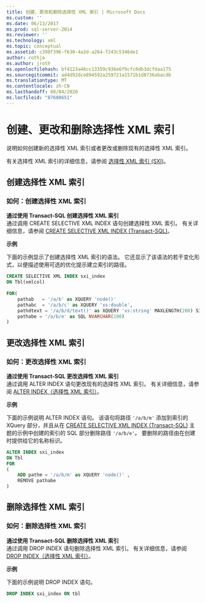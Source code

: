 ```yaml
---
title: 创建、更改和删除选择性 XML 索引 | Microsoft Docs
ms.custom: ''
ms.date: 06/13/2017
ms.prod: sql-server-2014
ms.reviewer: ''
ms.technology: xml
ms.topic: conceptual
ms.assetid: c398f396-f630-4a2d-a264-f243c5346de1
author: rothja
ms.author: jroth
ms.openlocfilehash: bf4123a46cc13359c936e6f9cfc0db3dcfdaa175
ms.sourcegitcommit: ad4d92dce894592a259721a1571b1d8736abacdb
ms.translationtype: MT
ms.contentlocale: zh-CN
ms.lasthandoff: 08/04/2020
ms.locfileid: "87688651"
---
```

# <a name="create-alter-and-drop-selective-xml-indexes"></a>创建、更改和删除选择性 XML 索引
  说明如何创建新的选择性 XML 索引或者更改或删除现有的选择性 XML 索引。  
  
 有关选择性 XML 索引的详细信息，请参阅 [选择性 XML 索引 (SXI)](selective-xml-indexes-sxi.md)。  
  
##  <a name="creating-a-selective-xml-index"></a><a name="create"></a> 创建选择性 XML 索引  
  
### <a name="how-to-create-a-selective-xml-index"></a>如何：创建选择性 XML 索引  
 **通过使用 Transact-SQL 创建选择性 XML 索引**  
 通过调用 CREATE SELECTIVE XML INDEX 语句创建选择性 XML 索引。 有关详细信息，请参阅 [CREATE SELECTIVE XML INDEX (Transact-SQL)](/sql/t-sql/statements/create-selective-xml-index-transact-sql)。  
  
 **示例**  
  
 下面的示例显示了创建选择性 XML 索引的语法。 它还显示了该语法的若干变化形式，以便描述使用可选的优化提示建立索引的路径。  
  
```sql  
CREATE SELECTIVE XML INDEX sxi_index  
ON Tbl(xmlcol)  
  
FOR(  
    pathab   = '/a/b' as XQUERY 'node()'  
    pathabc  = '/a/b/c' as XQUERY 'xs:double',   
    pathdtext = '/a/b/d/text()' as XQUERY 'xs:string' MAXLENGTH(200) SINGLETON  
    pathabe = '/a/b/e' as SQL NVARCHAR(100)  
)  
```  
  
  
  
##  <a name="altering-a-selective-xml-index"></a><a name="alter"></a> 更改选择性 XML 索引  
  
### <a name="how-to-alter-a-selective-xml-index"></a>如何：更改选择性 XML 索引  
 **通过使用 Transact-SQL 更改选择性 XML 索引**  
 通过调用 ALTER INDEX 语句更改现有的选择性 XML 索引。 有关详细信息，请参阅 [ALTER INDEX（选择性 XML 索引）](../indexes/indexes.md)。  
  
 **示例**  
  
 下面的示例说明 ALTER INDEX 语句。 该语句将路径 `'/a/b/m'` 添加到索引的 XQuery 部分，并且从在 [CREATE SELECTIVE XML INDEX (Transact-SQL)](/sql/t-sql/statements/create-selective-xml-index-transact-sql) 主题的示例中创建的索引的 SQL 部分删除路径 `'/a/b/e'`。 要删除的路径由在创建时提供给它的名称标识。  
  
```sql  
ALTER INDEX sxi_index  
ON Tbl  
FOR   
(  
    ADD pathm = '/a/b/m' as XQUERY 'node()' ,  
    REMOVE pathabe  
)  
```  
  
  
  
##  <a name="dropping-a-selective-xml-index"></a><a name="drop"></a> 删除选择性 XML 索引  
  
### <a name="how-to-drop-a-selective-xml-index"></a>如何：删除选择性 XML 索引  
 **通过使用 Transact-SQL 删除选择性 XML 索引**  
 通过调用 DROP INDEX 语句删除选择性 XML 索引。 有关详细信息，请参阅 [DROP INDEX（选择性 XML 索引）](/sql/t-sql/statements/drop-index-selective-xml-indexes)。  
  
 **示例**  
  
 下面的示例说明 DROP INDEX 语句。  
  
```sql  
DROP INDEX sxi_index ON tbl  
```  
  
 
  
  
